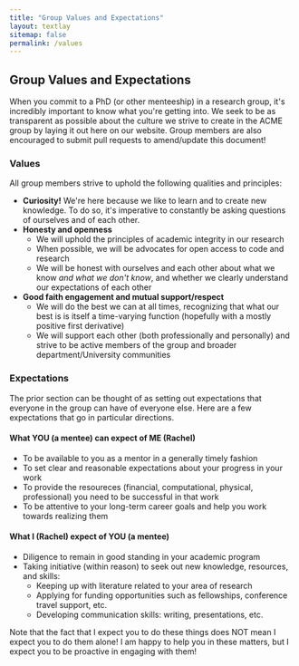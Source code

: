 ```yaml
---
title: "Group Values and Expectations"
layout: textlay
sitemap: false
permalink: /values
---
```


## Group Values and Expectations
When you commit to a PhD (or other menteeship) in a research group, it's incredibly important to know what you're getting into. We seek to be as transparent as possible about the culture we strive to create in the ACME group by laying it out here on our website. Group members are also encouraged to submit pull requests to amend/update this document!

### Values
All group members strive to uphold the following qualities and principles:
* **Curiosity!** We're here because we like to learn and to create new knowledge. To do so, it's imperative to constantly be asking questions of ourselves and of each other.
* **Honesty and openness**
  * We will uphold the principles of academic integrity in our research
  * When possible, we will be advocates for open access to code and research
  * We will be honest with ourselves and each other about what we know _and what we don't know_, and whether we clearly understand our expectations of each other
* **Good faith engagement and mutual support/respect**
  * We will do the best we can at all times, recognizing that what our best is is itself a time-varying function (hopefully with a mostly positive first derivative)
  * We will support each other (both professionally and personally) and strive to be active members of the group and broader department/University communities
  
### Expectations
The prior section can be thought of as setting out expectations that everyone in the group can have of everyone else. Here are a few expectations that go in particular directions.

#### What YOU (a mentee) can expect of ME (Rachel)
* To be available to you as a mentor in a generally timely fashion
* To set clear and reasonable expectations about your progress in your work
* To provide the resoureces (financial, computational, physical, professional) you need to be successful in that work
* To be attentive to your long-term career goals and help you work towards realizing them

#### What I (Rachel) expect of YOU (a mentee)
* Diligence to remain in good standing in your academic program
* Taking initiative (within reason) to seek out new knowledge, resources, and skills:
  * Keeping up with literature related to your area of research
  * Applying for funding opportunities such as fellowships, conference travel support, etc.
  * Developing communication skills: writing, presentations, etc.

Note that the fact that I expect you to do these things does NOT mean I expect you to do them alone! I am happy to help you in these matters, but I expect you to be proactive in engaging with them!
